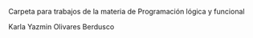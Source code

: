 Carpeta para trabajos de la materia de Programación lógica y funcional


Karla Yazmin Olivares Berdusco